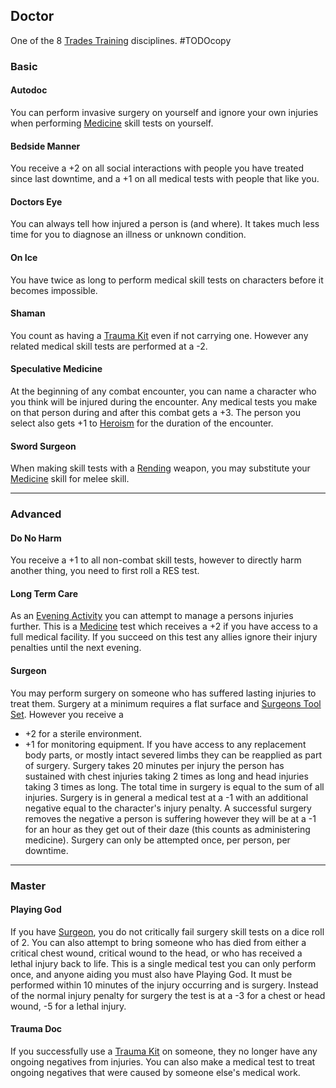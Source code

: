 ## Doctor
One of the 8 [Trades Training](Trades-Training) disciplines.
#TODOcopy 

### Basic
#### Autodoc
You can perform invasive surgery on yourself and ignore your own injuries when performing [Medicine](Medicine) skill tests on yourself.

#### Bedside Manner
You receive a +2 on all social interactions with people you have treated since last downtime, and a +1 on all medical tests with people that like you.

#### Doctors Eye
You can always tell how injured a person is (and where). It takes much less time for you to diagnose an illness or unknown condition.

#### On Ice
You have twice as long to perform medical skill tests on characters before it becomes impossible.

#### Shaman
You count as having a [Trauma Kit](Example-Gear#Trauma%20Kit) even if not carrying one. However any related medical skill tests are performed at a -2.

#### Speculative Medicine
At the beginning of any combat encounter, you can name a character who you think will be injured during the encounter. Any medical tests you make on that person during and after this combat gets a +3. The person you select also gets +1 to [Heroism](Stats#Heroism) for the duration of the encounter.

#### Sword Surgeon
When making skill tests with a [Rending](Combat#Rending) weapon, you may substitute your [Medicine](Medicine) skill for melee skill.

---
### Advanced

#### Do No Harm
You receive a +1 to all non-combat skill tests, however to directly harm another thing, you need to first roll a RES test.

#### Long Term Care
As an [Evening Activity](Telling-The-Story#Evening%20Activity) you can attempt to manage a persons injuries further. This is a [Medicine](Medicine) test which receives a +2 if you have access to a full medical facility. If you succeed on this test any allies ignore their injury penalties until the next evening.

#### Surgeon
You may perform surgery on someone who has suffered lasting injuries to treat them. Surgery at a minimum requires a flat surface and [Surgeons Tool Set](Example-Gear#Surgeons%20Tool%20Set). However you receive a 
* +2 for a sterile environment.
* +1 for monitoring equipment. 
If you have access to any replacement body parts, or mostly intact severed limbs they can be reapplied as part of surgery. Surgery takes 20 minutes per injury the person has sustained with chest injuries taking 2 times as long and head injuries taking 3 times as long. The total time in surgery is equal to the sum of all injuries. Surgery is in general a medical test at a -1 with an additional negative equal to the character's injury penalty. A successful surgery removes the negative a person is suffering however they will be at a -1 for an hour as they get out of their daze (this counts as administering medicine). Surgery can only be attempted once, per person, per downtime.


---
### Master

#### Playing God
If you have [Surgeon](#Surgeon), you do not critically fail surgery skill tests on a dice roll of 2. You can also attempt to bring someone who has died from either a critical chest wound, critical wound to the head, or who has received a lethal injury back to life. This is a single medical test you can only perform once, and anyone aiding you must also have Playing God. It must be performed within 10 minutes of the injury occurring and is surgery. Instead of the normal injury penalty for surgery the test is at a -3 for a chest or head wound, -5 for a lethal injury.

#### Trauma Doc
If you successfully use a [Trauma Kit](Example-Gear#Trauma%20Kit) on someone, they no longer have any ongoing negatives from injuries. You can also make a medical test to treat ongoing negatives that were caused by someone else's medical work.